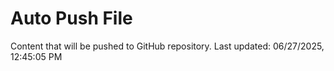 # Auto Push File

Content that will be pushed to GitHub repository.
Last updated: 06/27/2025, 12:45:05 PM
